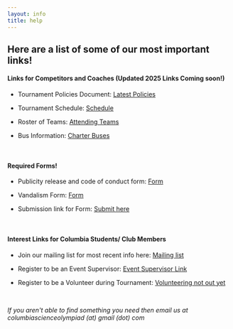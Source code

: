```yaml
---
layout: info
title: help
---
```


## Here are a list of some of our most important links!

#### Links for Competitors and Coaches (Updated 2025 Links Coming soon!)

-   Tournament Policies Document: [Latest Policies](https://docs.google.com/document/d/1fzkt4LLBKsnJflHD-6r_KvFj5zyQBr7Gi_vtzA2CmB0/edit#heading=h.s72gt7bypfn5)

-   Tournament Schedule: [Schedule](https://docs.google.com/spreadsheets/d/1bXm0771iAZCyP7o-EQcDlos_wHdpZ9wvh0h4GoqnL_k/edit#gid=0)

-   Roster of Teams: [Attending Teams](https://drive.google.com/file/d/1EGNX54uHr2ejXQwZd5m9Eu4LqeRHh-Es/view?usp=sharing)

-   Bus Information: [Charter Buses](https://www.nyc.gov/html/dot/html/ferrybus/charterbus.shtml)

&nbsp;

#### Required Forms!

-   Publicity release and code of conduct form: [Form](https://drive.google.com/open?id=1QeVx6K1pF4mJwSk6TXKPueO01qUDoGU1)

-   Vandalism Form: [Form](https://drive.google.com/file/d/1xAN8OU_Ge_H3Jh47LZyYEyErafXPRveS/view?usp=sharing)

-   Submission link for Form: [Submit here](https://docs.google.com/forms/d/e/1FAIpQLSfphoFfo3MQbbXs_YGonbaaisSt2rdlEuJ-qxIBwzszVyXqPw/viewform?usp=sf_link)

&nbsp;

#### Interest Links for Columbia Students/ Club Members

-   Join our mailing list for most recent info here: [Mailing list](https://docs.google.com/forms/d/e/1FAIpQLSek7v3_c78jiblS171_KaIOocF7J_H9RhhzR9rshwUu8pP_hw/viewform)

-   Register to be an Event Supervisor: [Event Supervisor Link](https://forms.gle/3qBt9qefGHnDE78E6)

-   Register to be a Volunteer during Tournament: [Volunteering not out yet]()

&nbsp;

_If you aren't able to find something you need then email us at columbiascienceolympiad (at) gmail (dot) com_
